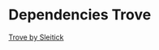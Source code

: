 # Dependencies Trove
[Trove by Sleitick](https://github.com/Sleitnick/RbxUtil/blob/main/modules/trove/init.luau)
